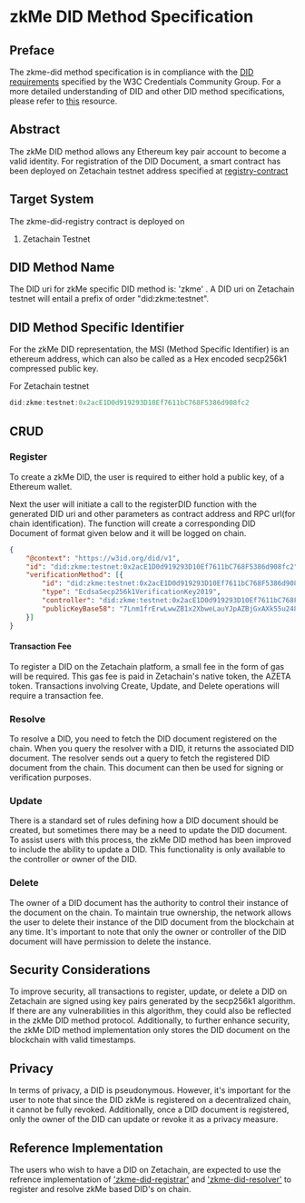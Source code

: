 # zkMe DID Method Specification

## Preface

The zkme-did method specification is in compliance with the [DID requirements](https://www.w3.org/TR/did-core/#ref-for-dfn-did-documents-3) specified by the W3C Credentials Community Group. For a more detailed understanding of DID and other DID method specifications, please refer to [this](https://github.com/WebOfTrustInfo/rwot5-boston/blob/master/topics-and-advance-readings/did-primer.md) resource.

## Abstract

The zkMe DID method allows any Ethereum key pair account to become a valid identity. For registration of the DID Document, a smart contract has been deployed on Zetachain testnet address specified at [registry-contract](https://github.com/zkMeLabs/zkme-did-registry)

## Target System

The zkme-did-registry contract is deployed on
1. Zetachain Testnet

## DID Method Name

The DID uri for zkMe specific DID method is: 'zkme' .
A DID uri on Zetachain testnet will entail a prefix of order "did:zkme:testnet".

## DID Method Specific Identifier

For the zkMe DID representation, the MSI (Method Specific Identifier) is an ethereum address, which can also be called as a Hex encoded secp256k1 compressed public key. 

For Zetachain testnet
```js
did:zkme:testnet:0x2acE1D0d919293D10Ef7611bC768F5386d908fc2
```

## CRUD

### Register

To create a zkMe DID, the user is required to either hold a public key, of a Ethereum wallet. 

Next the user will initiate a call to the registerDID function with the generated DID uri and other parameters as contract address and RPC url(for chain identification). The function will create a corresponding DID Document of format given below and it will be logged on chain.

```json
{
	"@context": "https://w3id.org/did/v1",
	"id": "did:zkme:testnet:0x2acE1D0d919293D10Ef7611bC768F5386d908fc2",
	"verificationMethod": [{
		"id": "did:zkme:testnet:0x2acE1D0d919293D10Ef7611bC768F5386d908fc2",
		"type": "EcdsaSecp256k1VerificationKey2019",
		"controller": "did:zkme:testnet:0x2acE1D0d919293D10Ef7611bC768F5386d908fc2",
		"publicKeyBase58": "7Lnm1frErwLwwZB1x2XbweLauYJpAZBjGxAXk55u248DEGGKF62apu9QuekaE3d7jMUUeHjk2F4sSYqKF3oeQ6b3ZLuMb"
	}]
}
```

#### Transaction Fee

To register a DID on the Zetachain platform, a small fee in the form of gas will be required. This gas fee is paid in Zetachain's native token, the AZETA token. Transactions involving Create, Update, and Delete operations will require a transaction fee.

### Resolve

To resolve a DID, you need to fetch the DID document registered on the chain. When you query the resolver with a DID, it returns the associated DID document. The resolver sends out a query to fetch the registered DID document from the chain. This document can then be used for signing or verification purposes.

### Update

There is a standard set of rules defining how a DID document should be created, but sometimes there may be a need to update the DID document. To assist users with this process, the zkMe DID method has been improved to include the ability to update a DID. This functionality is only available to the controller or owner of the DID.

### Delete

The owner of a DID document has the authority to control their instance of the document on the chain. To maintain true ownership, the network allows the user to delete their instance of the DID document from the blockchain at any time. It's important to note that only the owner or controller of the DID document will have permission to delete the instance.

## Security Considerations

To improve security, all transactions to register, update, or delete a DID on Zetachain are signed using key pairs generated by the secp256k1 algorithm. If there are any vulnerabilities in this algorithm, they could also be reflected in the zkMe DID method protocol.
Additionally, to further enhance security, the zkMe DID method implementation only stores the DID document on the blockchain with valid timestamps.

## Privacy

In terms of privacy, a DID is pseudonymous. However, it's important for the user to note that since the DID zkMe is registered on a decentralized chain, it cannot be fully revoked. Additionally, once a DID document is registered, only the owner of the DID can update or revoke it as a privacy measure.

## Reference Implementation

The users who wish to have a DID on Zetachain, are expected to use the refrence implementation of ['zkme-did-registrar'](https://github.com/zkMeLabs/zkme-did-registrar) and ['zkme-did-resolver'](https://github.com/zkMeLabs/zkme-did-resolver) to register and resolve zkMe based DID's on chain.
